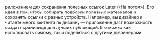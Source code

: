 риложением для сохранения полезных ссылок Later («На потом»). Его идея в том, чтобы собирать подборки полезных материалов и сохранять ссылки с разных устройств.
Например, вы дизайнер и читаете много контента по дизайну — приложение даст возможность создать хранилище для лучших публикаций.
Его можно как использовать самому, так и поделиться с другими дизайнерами.
